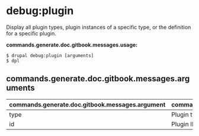# debug:plugin
Display all plugin types, plugin instances of a specific type, or the definition for a specific plugin.

**commands.generate.doc.gitbook.messages.usage:**
```
$ drupal debug:plugin [arguments]
$ dpl  
```

## commands.generate.doc.gitbook.messages.arguments
commands.generate.doc.gitbook.messages.argument | commands.generate.doc.gitbook.messages.details
---------|-------------
type | Plugin type
id | Plugin ID
